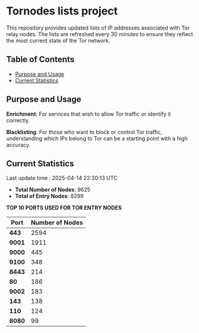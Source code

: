 # Tornodes lists project

This repository provides updated lists of IP addresses associated with Tor relay nodes. The lists are refreshed every 30 minutes to ensure they reflect the most current state of the Tor network.

## Table of Contents

- [Purpose and Usage](#purpose-and-usage)
- [Current Statistics](#current-statistics)


## Purpose and Usage

**Enrichment**: For services that wish to allow Tor traffic or identify it correctly.

**Blacklisting**: For those who want to block or control Tor traffic, understanding which IPs belong to Tor can be a starting point with a high accuracy.

## Current Statistics

Last update time : 2025-04-14 22:30:13 UTC

- **Total Number of Nodes**: 9625
- **Total of Entry Nodes**: 8299

**TOP 10 PORTS USED FOR TOR ENTRY NODES**

| **Port** | **Number of Nodes** |
|------|-----------------|
| **443**   | 2594  |
| **9001**   | 1911  |
| **9000**   | 445  |
| **9100**   | 348  |
| **8443**   | 214  |
| **80**   | 186  |
| **9002**   | 183  |
| **143**   | 138  |
| **110**   | 124  |
| **8080**   | 99  |

